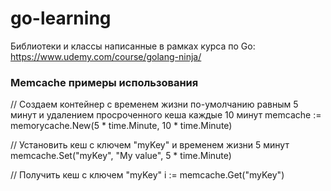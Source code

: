 # go-learning
Библиотеки и классы написанные в рамках курса по Go: https://www.udemy.com/course/golang-ninja/

### Memcache примеры использования
// Создаем контейнер с временем жизни по-умолчанию равным 5 минут и удалением просроченного кеша каждые 10 минут
memcache := memorycache.New(5 * time.Minute, 10 * time.Minute)

// Установить кеш с ключем "myKey" и временем жизни 5 минут
memcache.Set("myKey", "My value", 5 * time.Minute)

// Получить кеш с ключем "myKey"
i := memcache.Get("myKey")

